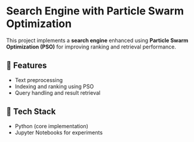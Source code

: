 # Search Engine with Particle Swarm Optimization

This project implements a **search engine** enhanced using **Particle Swarm Optimization (PSO)** for improving ranking and retrieval performance.  

## 📌 Features
- Text preprocessing  
- Indexing and ranking using PSO  
- Query handling and result retrieval  

## 🚀 Tech Stack
- Python (core implementation)  
- Jupyter Notebooks for experiments  

